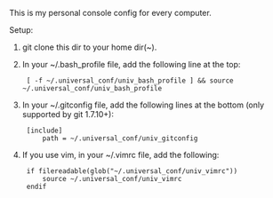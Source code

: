This is my personal console config for every computer. 

Setup: 

1. git clone this dir to your home dir(~).

2. In your ~/.bash_profile file, add the following line at the top:

		[ -f ~/.universal_conf/univ_bash_profile ] && source ~/.universal_conf/univ_bash_profile

3. In your ~/.gitconfig file, add the following lines at the bottom (only supported by git 1.7.10+):

		[include]
			path = ~/.universal_conf/univ_gitconfig

4. If you use vim, in your ~/.vimrc file, add the following:
		
		if filereadable(glob("~/.universal_conf/univ_vimrc"))
			source ~/.universal_conf/univ_vimrc
		endif
